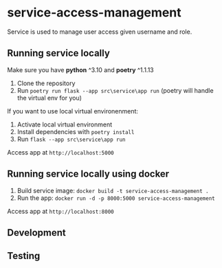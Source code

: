 # service-access-management
Service is used to manage user access given username and role.

## Running service locally
Make sure you have **python** ^3.10 and **poetry** ^1.1.13
1. Clone the repository
2. Run `poetry run flask --app src\service\app run` (poetry will handle the virtual env for you)

If you want to use local virtual environenment:
1. Activate local virtual environment
2. Install dependencies with `poetry install`
3. Run `flask --app src\service\app run`

Access app at `http://localhost:5000`

## Running service locally using docker
1. Build service image: `docker build -t service-access-management .`
2. Run the app: `docker run -d -p 8000:5000 service-access-management`

Access app at `http://localhost:8000`

## Development

## Testing